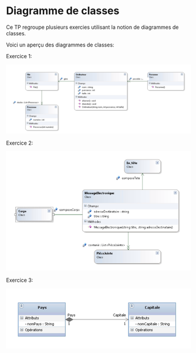 # Diagramme de classes #

Ce TP regroupe plusieurs exercies utilisant la notion de diagrammes de classes.

Voici un aperçu des diagrammes de classes:

Exercice 1:

![DIAGCLASSE1.PNG](https://github.com/TracyDSilva/DiagrammeDeClasses/blob/master/DIAGCLASSE1.PNG)

Exercice 2:

![DIAGCLASSE2.PNG](https://github.com/TracyDSilva/DiagrammeDeClasses/blob/master/DIAGCLASSE2.PNG)

Exercice 3:

![DIAGCLASSE3.PNG](https://github.com/TracyDSilva/DiagrammeDeClasses/blob/master/DIAGCLASSE3.PNG)
